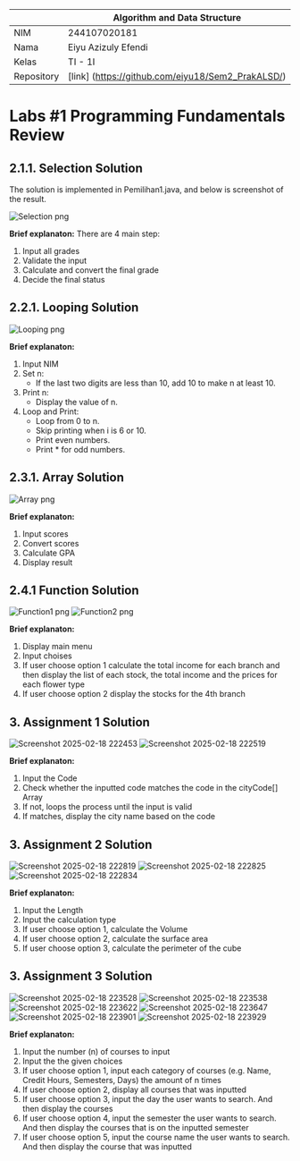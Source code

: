 |  | Algorithm and Data Structure |
|--|--|
| NIM |  244107020181|
| Nama |  Eiyu Azizuly Efendi |
| Kelas | TI - 1I |
| Repository | [link] (https://github.com/eiyu18/Sem2_PrakALSD/) |

# Labs #1 Programming Fundamentals Review

## 2.1.1. Selection Solution

The solution is implemented in Pemilihan1.java, and below is screenshot of the result.

![Selection png](https://github.com/user-attachments/assets/463a1148-2a20-4d36-8a5c-54715e53d13e)

**Brief explanaton:** There are 4 main step: 
1. Input all grades
2. Validate the input
3. Calculate and convert the final grade
4. Decide the final status

## 2.2.1. Looping Solution

![Looping png](https://github.com/user-attachments/assets/0377a952-d270-433f-a96b-1614b31221c5)


**Brief explanaton:**
1. Input NIM
2. Set n:
   - If the last two digits are less than 10, add 10 to make n at least 10.
3. Print n:
   - Display the value of n.
4. Loop and Print:
   - Loop from 0 to n.
   - Skip printing when i is 6 or 10.
   - Print even numbers.
   - Print * for odd numbers.

## 2.3.1. Array Solution

![Array png](https://github.com/user-attachments/assets/28b212d0-096e-42f9-930d-76f1b13b04e7)


**Brief explanaton:**
1. Input scores
2. Convert scores
3. Calculate GPA
4. Display result

## 2.4.1 Function Solution

![Function1 png](https://github.com/user-attachments/assets/ab07c9f2-8622-4268-acec-2dfaa0e6bc56)
![Function2 png](https://github.com/user-attachments/assets/0abee261-12c7-43d4-b258-826d80b4fe7a)



**Brief explanaton:**
1. Display main menu
2. Input choises
3. If user choose option 1 calculate the total income for each branch and then display the list of each stock, the total income and the prices for each flower type
4. If user choose option 2 display the stocks for the 4th branch


## 3. Assignment 1 Solution

![Screenshot 2025-02-18 222453](https://github.com/user-attachments/assets/53cf30f5-3928-41a5-97f8-909f910aa129)
![Screenshot 2025-02-18 222519](https://github.com/user-attachments/assets/e79d1c49-d41d-47d0-8675-81a104642d4b)



**Brief explanaton:**
1. Input the Code
2. Check whether the inputted code matches the code in the cityCode[] Array
3. If not, loops the process until the input is valid
4. If matches, display the city name based on the code

## 3. Assignment 2 Solution

![Screenshot 2025-02-18 222819](https://github.com/user-attachments/assets/a587722e-ae20-4a77-9d07-2989b6b443b6)
![Screenshot 2025-02-18 222825](https://github.com/user-attachments/assets/ac7841b4-0ad0-4a36-94bd-88891662423a)
![Screenshot 2025-02-18 222834](https://github.com/user-attachments/assets/177abf9a-e1c9-4b4c-bdb9-024beac02625)




**Brief explanaton:**
1. Input the Length
2. Input the calculation type
3. If user choose option 1, calculate the Volume
4. If user choose option 2, calculate the surface area
5. If user choose option 3, calculate the perimeter of the cube
   
## 3. Assignment 3 Solution

![Screenshot 2025-02-18 223528](https://github.com/user-attachments/assets/2bfca424-9a85-42cd-8b0e-796ebda0d65d)
![Screenshot 2025-02-18 223538](https://github.com/user-attachments/assets/cbe487f7-244c-4d8e-afc7-f669669fc202)
![Screenshot 2025-02-18 223622](https://github.com/user-attachments/assets/fc353cfe-4cb7-466b-91f8-83ef99c641ea)
![Screenshot 2025-02-18 223647](https://github.com/user-attachments/assets/a3b4b0dc-43f6-4707-b312-cb9edd870694)
![Screenshot 2025-02-18 223901](https://github.com/user-attachments/assets/54f3d285-8c17-4638-b520-a47dc4227b68)
![Screenshot 2025-02-18 223929](https://github.com/user-attachments/assets/566dbc9a-3653-4c98-9431-a894ce896cf5)



**Brief explanaton:**
1. Input the number (n) of courses to input
2. Input the the given choices
3. If user choose option 1, input each category of courses (e.g. Name, Credit Hours, Semesters, Days) the amount of n times
4. If user choose option 2, display all courses that was inputted
5. If user choose option 3, input the day the user wants to search. And then display the courses
6. If user choose option 4, input the semester the user wants to search. And then display the courses that is on the inputted semester
7. If user choose option 5, input the course name the user wants to search. And then display the course that was inputted
